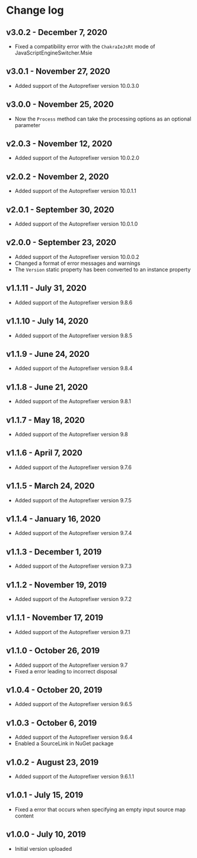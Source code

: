 Change log
==========

## v3.0.2 - December 7, 2020
 * Fixed a compatibility error with the `ChakraIeJsRt` mode of JavaScriptEngineSwitcher.Msie

## v3.0.1 - November 27, 2020
 * Added support of the Autoprefixer version 10.0.3.0

## v3.0.0 - November 25, 2020
 * Now the `Process` method can take the processing options as an optional parameter

## v2.0.3 - November 12, 2020
 * Added support of the Autoprefixer version 10.0.2.0

## v2.0.2 - November 2, 2020
 * Added support of the Autoprefixer version 10.0.1.1

## v2.0.1 - September 30, 2020
 * Added support of the Autoprefixer version 10.0.1.0

## v2.0.0 - September 23, 2020
 * Added support of the Autoprefixer version 10.0.0.2
 * Changed a format of error messages and warnings
 * The `Version` static property has been converted to an instance property

## v1.1.11 - July 31, 2020
 * Added support of the Autoprefixer version 9.8.6

## v1.1.10 - July 14, 2020
 * Added support of the Autoprefixer version 9.8.5

## v1.1.9 - June 24, 2020
 * Added support of the Autoprefixer version 9.8.4

## v1.1.8 - June 21, 2020
 * Added support of the Autoprefixer version 9.8.1

## v1.1.7 - May 18, 2020
 * Added support of the Autoprefixer version 9.8

## v1.1.6 - April 7, 2020
 * Added support of the Autoprefixer version 9.7.6

## v1.1.5 - March 24, 2020
 * Added support of the Autoprefixer version 9.7.5

## v1.1.4 - January 16, 2020
 * Added support of the Autoprefixer version 9.7.4

## v1.1.3 - December 1, 2019
 * Added support of the Autoprefixer version 9.7.3

## v1.1.2 - November 19, 2019
 * Added support of the Autoprefixer version 9.7.2

## v1.1.1 - November 17, 2019
 * Added support of the Autoprefixer version 9.7.1

## v1.1.0 - October 26, 2019
 * Added support of the Autoprefixer version 9.7
 * Fixed a error leading to incorrect disposal

## v1.0.4 - October 20, 2019
 * Added support of the Autoprefixer version 9.6.5

## v1.0.3 - October 6, 2019
 * Added support of the Autoprefixer version 9.6.4
 * Enabled a SourceLink in NuGet package

## v1.0.2 - August 23, 2019
 * Added support of the Autoprefixer version 9.6.1.1

## v1.0.1 - July 15, 2019
 * Fixed a error that occurs when specifying an empty input source map content

## v1.0.0 - July 10, 2019
 * Initial version uploaded
